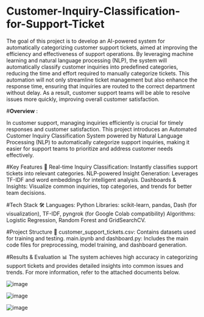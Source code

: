 # Customer-Inquiry-Classification-for-Support-Ticket
The goal of this project is to develop an AI-powered system for automatically categorizing customer support tickets, aimed at improving the efficiency and effectiveness of support operations. By leveraging machine learning and natural language processing (NLP), the system will automatically classify customer inquiries into predefined categories, reducing the time and effort required to manually categorize tickets. This automation will not only streamline ticket management but also enhance the response time, ensuring that inquiries are routed to the correct department without delay. As a result, customer support teams will be able to resolve issues more quickly, improving overall customer satisfaction.


#**Overview** : 

In customer support, managing inquiries efficiently is crucial for timely responses and customer satisfaction. This project introduces an Automated Customer Inquiry Classification System powered by Natural Language Processing (NLP) to automatically categorize support inquiries, making it easier for support teams to prioritize and address customer needs effectively.


#Key Features 🚀
Real-time Inquiry Classification: Instantly classifies support tickets into relevant categories.
NLP-powered Insight Generation: Leverages TF-IDF and word embeddings for intelligent analysis.
Dashboards & Insights: Visualize common inquiries, top categories, and trends for better team decisions.


#Tech Stack 🛠
Languages: Python
Libraries: scikit-learn, pandas, Dash (for visualization), TF-IDF, pyngrok (for Google Colab compatibility)
Algorithms: Logistic Regression, Random Forest and GridSearchCV.


#Project Structure 📂
customer_support_tickets.csv: Contains datasets used for training and testing.
main.ipynb and dashboard.py: Includes the main code files for preprocessing, model training, and dashboard generation.


#Results & Evaluation 📊
The system achieves high accuracy in categorizing support tickets and provides detailed insights into common issues and trends. For more information, refer to the attached documents below.

![image](https://github.com/user-attachments/assets/aa8c7c2d-cc2b-40ef-b61d-8e19b9531c0f)

![image](https://github.com/user-attachments/assets/a85ba4b6-37f8-4a4d-8de1-87f1772f353a)

![image](https://github.com/user-attachments/assets/6bd3597b-8f49-4957-9a68-56d63e3cc57a)




